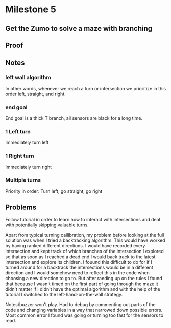 # Milestone 5
## Get the Zumo to solve a maze with branching

## Proof


## Notes
### left wall algorithm
In other words, whenever we reach a turn or intersection we prioritize in this order left, straight, and right.
### end goal
End goal is a thick T branch, all sensors are black for a long time.
### 1 Left turn
Immediately turn left
### 1 Right turn
Immediately turn right
### Multiple turns
Priority in order: Turn left, go straight, go right

## Problems
Follow tutorial in order to learn how to interact with intersections and deal with potentially skipping valuable turns.

Apart from typical turning callibration, my problem before looking at the full solution was when I tried a backtracking algorithm. This would have worked by having ranked different directions. I would have recorded every intersection and kept track of which branches of the intersection I explored so that as soon as I reached a dead end I would back track to the latest intersection and explore its children. I fouund this difficult to do for if I turned around for a backtrack the intersections would be in a different direction and I would somehow need to reflect this in the code when choosing a new direction to go to. But after raeding up on the rules I found that because I wasn't timed on the first part of going through the maze it didn't matter if I didn't have the optimal algorithm and with the help of the tutorial I switched to the left-hand-on-the-wall strategy.

Notes/buzzer won't play. Had to debug by commenting out parts of the code and changing variables in a way that narrowed down possible errors. Most common error I found was going or turning too fast for the sensors to read.


